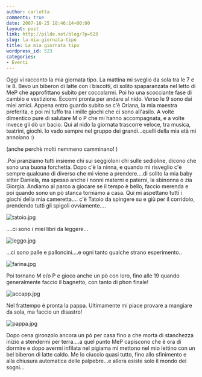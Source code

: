 ```yaml
---
author: carlotta
comments: true
date: 2007-10-25 10:46:14+00:00
layout: post
link: http://pilde.net/blog/?p=523
slug: la-mia-giornata-tipo
title: La mia giornata tipo
wordpress_id: 523
categories:
- Eventi
---
```


Oggi vi racconto la mia giornata tipo.
La mattina mi sveglio da sola tra le 7 e le 8. Bevo un biberon di latte con i biscotti, di solito spaparanzata nel letto di MeP che approfittano subito per coccolarmi. Poi ho una scocciante fase di cambio e vestizione.
Eccomi pronta per andare al nido. Verso le 9 sono dai miei amici. Appena entro guardo subito se c'è Oriana, la mia maestra preferita, e poi mi tuffo tra i mille giochi che ci sono all'asilo. A volte dimentico pure di salutare M o P che mi hanno accompagnata, e a volte invece gli dò un bacio.
Qui al nido la giornata trascorre veloce, tra musica, teatrini, giochi. Io vado sempre nel gruppo dei grandi...quelli della mia età mi annoiano :)


 (anche perchè molti nemmeno camminano! )


.Poi pranziamo tutti insieme chi sui seggioloni chi sulle sedioline, dicono che sono una buona forchetta. Dopo c'è la ninna, e quando mi risveglio c'è sempre qualcuno di diverso che mi viene a prendere....di solito la mia baby sitter Daniela, ma spesso anche i nonni materni e paterni, la sbinonna o zia Giorgia.
Andiamo al parco a giocare se il tempo è bello, faccio merenda e poi quando sono un pò stanca torniamo a casa. Qui mi aspettano tutti i giochi della mia cameretta....
c'è Tatoio da spingere su e giù per il corridoio, prendendo tutti gli spigoli ovviamente....

![tatoio.jpg](http://pilde.net/blog/wp-content/uploads/2007/10/tatoio.jpg)




....ci sono i miei libri da leggere...

![leggo.jpg](http://pilde.net/blog/wp-content/uploads/2007/10/leggo.jpg)




...ci sono palle e palloncini....e ogni tanto qualche strano esperimento..

![farina.jpg](http://pilde.net/blog/wp-content/uploads/2007/10/farina.jpg)




Poi tornano M e/o P e gioco anche un pò con loro, fino alle 19 quando generalmente faccio il bagnetto, con tanto di phon finale!

![accapp.jpg](http://pilde.net/blog/wp-content/uploads/2007/10/accapp.jpg)




Nel frattempo è pronta la pappa. Ultimamente mi piace provare a mangiare da sola, ma faccio un disastro!

![pappa.jpg](http://pilde.net/blog/wp-content/uploads/2007/10/pappa.jpg)




Dopo cena gironzolo ancora un pò per casa fino a che morta di stanchezza inizio a stendermi per terra....a quel punto MeP capiscono che è ora di dormire e dopo avermi infilata nel pigiama mi mettono nel mio lettino con un bel biberon di latte caldo. Me lo ciuccio quasi tutto, fino allo sfinimento e alla chiusura automatica delle palpebre...e allora esiste solo il mondo dei sogni... 
